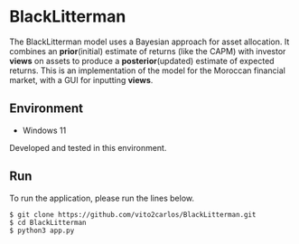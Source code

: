# BlackLitterman

The BlackLitterman model uses a Bayesian approach for asset allocation. It combines an **prior**(initial) estimate of returns (like the CAPM) with investor **views** on assets to produce a **posterior**(updated) estimate of expected returns.
This is an implementation of the model for the Moroccan financial market, with a GUI for inputting **views**.

 ## Environment

 - Windows 11

Developed and tested in this environment.

## Run

To run the application, please run the lines below.

```shell
$ git clone https://github.com/vito2carlos/BlackLitterman.git
$ cd BlackLitterman
$ python3 app.py
